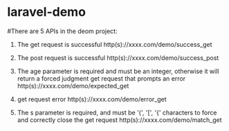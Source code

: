 # laravel-demo


#There are 5 APIs in the deom project:
  1. The get request is successful
      http(s)://xxxx.com/demo/success_get
     
  3. The post request is successful
      http(s)://xxxx.com/demo/success_post
     
  5. The age parameter is required and must be an integer, otherwise it will return a forced judgment get request that prompts an error
      http(s)://xxxx.com/demo/expected_get

  7. get request error
      http(s)://xxxx.com/demo/error_get

  9. The s parameter is required, and must be '(', '[', '{' characters to force and correctly close the get request
      http(s)://xxxx.com/demo/match_get
